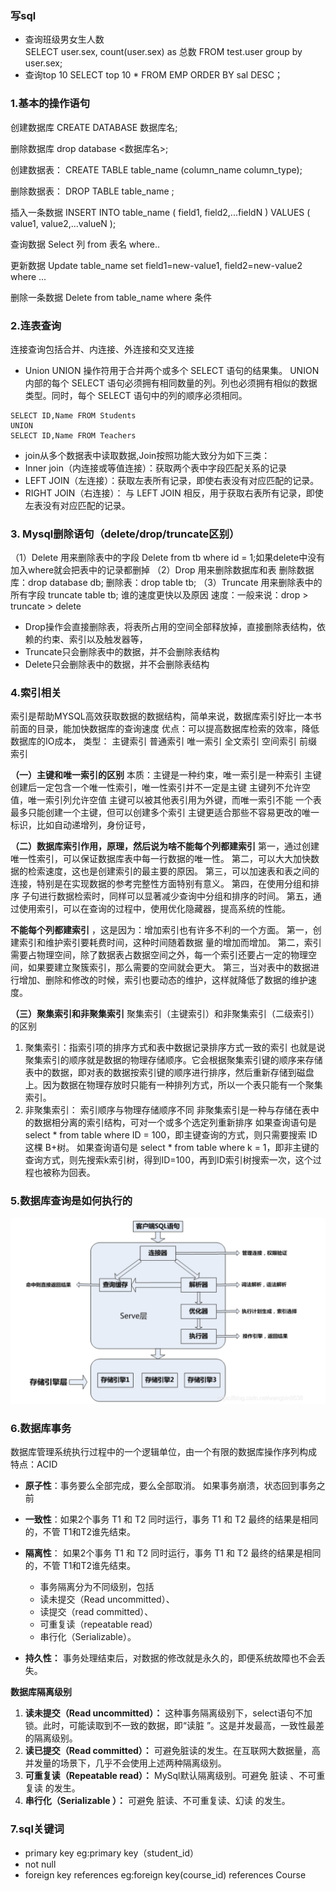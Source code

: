 ### 写sql  
- 查询班级男女生人数   
SELECT user.sex, count(user.sex) as 总数 FROM test.user group by user.sex;
- 查询top 10
SELECT top 10 * FROM EMP ORDER BY sal DESC；

### 1.基本的操作语句
创建数据库
CREATE DATABASE 数据库名;

删除数据库
drop database <数据库名>;

创建数据表：
CREATE TABLE table_name (column_name column_type);

删除数据表：
DROP TABLE table_name ;

插入一条数据
INSERT INTO table_name ( field1, field2,...fieldN ) VALUES  ( value1, value2,...valueN );

查询数据
Select 列 from 表名  where..

更新数据
Update table_name set  field1=new-value1, field2=new-value2 where ...

删除一条数据
Delete from table_name where 条件
### 2.连表查询
连接查询包括合并、内连接、外连接和交叉连接
- Union
UNION 操作符用于合并两个或多个 SELECT 语句的结果集。
UNION 内部的每个 SELECT 语句必须拥有相同数量的列。列也必须拥有相似的数据类型。同时，每个 SELECT 语句中的列的顺序必须相同。
```
SELECT ID,Name FROM Students
UNION
SELECT ID,Name FROM Teachers
```
- join从多个数据表中读取数据,Join按照功能大致分为如下三类：
- Inner join（内连接或等值连接）：获取两个表中字段匹配关系的记录
- LEFT JOIN（左连接）：获取左表所有记录，即使右表没有对应匹配的记录。
- RIGHT JOIN（右连接）： 与 LEFT JOIN 相反，用于获取右表所有记录，即使左表没有对应匹配的记录。
### 3. Mysql删除语句（delete/drop/truncate区别）
（1）Delete
用来删除表中的字段
Delete from tb where id = 1;如果delete中没有加入where就会把表中的记录都删掉
（2）Drop
用来删除数据库和表
删除数据库：drop database db;
删除表：drop table tb;
（3）Truncate
用来删除表中的所有字段
truncate table tb;
谁的速度更快以及原因
速度：一般来说：drop > truncate > delete
- Drop操作会直接删除表，将表所占用的空间全部释放掉，直接删除表结构，依赖的约束、索引以及触发器等，
- Truncate只会删除表中的数据，并不会删除表结构
- Delete只会删除表中的数据，并不会删除表结构
### 4.索引相关 
索引是帮助MYSQL高效获取数据的数据结构，简单来说，数据库索引好比一本书前面的目录，能加快数据库的查询速度
优点：可以提高数据库检索的效率，降低数据库的IO成本，
类型：
主键索引
普通索引
唯一索引
全文索引
空间索引
前缀索引

**（一）主键和唯一索引的区别**
本质：主键是一种约束，唯一索引是一种索引
主键创建后一定包含一个唯一性索引，唯一性索引并不一定是主键
主键列不允许空值，唯一索引列允许空值
主键可以被其他表引用为外键，而唯一索引不能
一个表最多只能创建一个主键，但可以创建多个索引
主键更适合那些不容易更改的唯一标识，比如自动递增列，身份证号，

**（二）数据库索引作用，原理，然后说为啥不能每个列都建索引**
第一，通过创建唯一性索引，可以保证数据库表中每一行数据的唯一性。
第二，可以大大加快数据的检索速度，这也是创建索引的最主要的原因。
第三，可以加速表和表之间的连接，特别是在实现数据的参考完整性方面特别有意义。
第四，在使用分组和排序 子句进行数据检索时，同样可以显著减少查询中分组和排序的时间。
第五，通过使用索引，可以在查询的过程中，使用优化隐藏器，提高系统的性能。

**不能每个列都建索引** ，这是因为：增加索引也有许多不利的一个方面。
第一，创建索引和维护索引要耗费时间，这种时间随着数据 量的增加而增加。
第二，索引需要占物理空间，除了数据表占数据空间之外，每一个索引还要占一定的物理空间，如果要建立聚簇索引，那么需要的空间就会更大。
第三，当对表中的数据进行增加、删除和修改的时候，索引也要动态的维护，这样就降低了数据的维护速度。

**（三）聚集索引和非聚集索引**
聚集索引（主键索引）和非聚集索引（二级索引）的区别
1. 聚集索引：指索引项的排序方式和表中数据记录排序方式一致的索引 
也就是说聚集索引的顺序就是数据的物理存储顺序。它会根据聚集索引键的顺序来存储表中的数据，即对表的数据按索引键的顺序进行排序，然后重新存储到磁盘上。因为数据在物理存放时只能有一种排列方式，所以一个表只能有一个聚集索引。
2. 非聚集索引： 索引顺序与物理存储顺序不同
非聚集索引是一种与存储在表中的数据相分离的索引结构，可对一个或多个选定列重新排序
如果查询语句是 select * from table where ID = 100，即主键查询的方式，则只需要搜索 ID 这棵 B+树。
如果查询语句是 select * from table where k = 1，即非主键的查询方式，则先搜索k索引树，得到ID=100，再到ID索引树搜索一次，这个过程也被称为回表。

### 5.数据库查询是如何执行的
 ![](../Images/数据库1.png)

### 6.数据库事务
数据库管理系统执行过程中的一个逻辑单位，由一个有限的数据库操作序列构成
特点：ACID
- **原子性**：事务要么全部完成，要么全部取消。 如果事务崩溃，状态回到事务之前
- **一致性**：如果2个事务 T1 和 T2 同时运行，事务 T1 和 T2 最终的结果是相同的，不管 T1和T2谁先结束。
- **隔离性**： 如果2个事务 T1 和 T2 同时运行，事务 T1 和 T2 最终的结果是相同的，不管 T1和T2谁先结束。

    -  事务隔离分为不同级别，包括
    -  读未提交（Read uncommitted）、
    -  读提交（read committed）、
    -  可重复读（repeatable read）
    -  串行化（Serializable）。

- **持久性：** 事务处理结束后，对数据的修改就是永久的，即便系统故障也不会丢失。

**数据库隔离级别**
1. **读未提交（Read uncommitted）：**
这种事务隔离级别下，select语句不加锁。此时，可能读取到不一致的数据，即“读脏 ”。这是并发最高，一致性最差的隔离级别。
2. **读已提交（Read committed）：**
可避免脏读的发生。在互联网大数据量，高并发量的场景下，几乎不会使用上述两种隔离级别。
3. **可重复读（Repeatable read）：**
MySql默认隔离级别。可避免 脏读 、不可重复读 的发生。
4. **串行化（Serializable ）：**
可避免 脏读、不可重复读、幻读 的发生。

### 7.sql关键词
- primary key  eg:primary key（student_id）
- not null
- foreign key references  eg:foreign key(course_id) references Course
